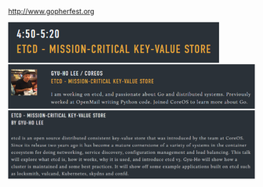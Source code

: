 
http://www.gopherfest.org

![event_00](img/event_00.png)
![event_01](img/event_01.png)
![event_02](img/event_02.png)

